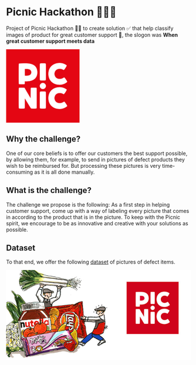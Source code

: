 # Picnic Hackathon 🥇✅💯
Project of Picnic Hackathon 💯🎉 to create solution ✅ that help classify images of product for great customer support 👦, the slogon was **When great customer support meets data**

<img src="https://github.com/Younes-Charfaoui/Picnic-Hackathon/blob/master/images/picnic_logo.png" alt="logo" width="200"/>

## Why the challenge?
One of our core beliefs is to offer our customers the best support possible, by allowing them, for example, to send in pictures of defect products they wish to be reimbursed for. But processing these pictures is very time-consuming as it is all done manually.

## What is the challenge?
The challenge we propose is the following: As a first step in helping customer support, come up with a way of labeling every picture that comes in according to the product that is in the picture. To keep with the Picnic spirit, we encourage to be as innovative and creative with your solutions as possible.

## Dataset
To that end, we offer the following [dataset](https://drive.google.com/file/d/1XSoOCPpndRCUIzz2LyRH0y01q35J7mgC/view?usp=sharing) of pictures of defect items.


![Thumb](https://github.com/Younes-Charfaoui/Picnic-Hackathon/blob/master/images/picnic-thumb.jpg)



